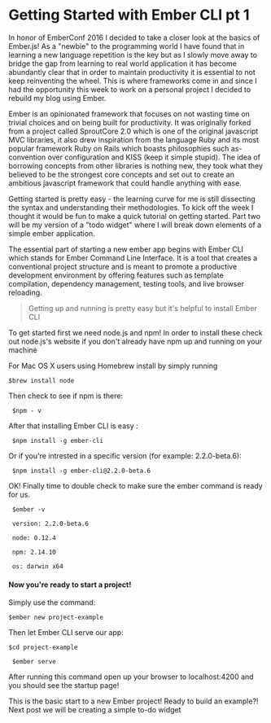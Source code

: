 <h1>Getting Started with Ember CLI pt 1</h1>
<p> In honor of EmberConf 2016 I decided to take a closer look at the basics of Ember.js! As a "newbie" to the programming world I have found that in learning a new language repetition is the key but as I slowly move away to bridge the gap from learning to real world application it has become abundantly clear that in order to maintain productivity it is essential to not keep reinventing the wheel. This is where frameworks come in and since I had the opportunity this week to work on a personal project I decided to rebuild my blog using Ember. </p>

  <p>Ember is an opinionated framework that focuses on not wasting time on trivial choices and on being built for productivity. It was originally forked from a project called SproutCore 2.0 which is one of the original javascript MVC libraries, it also drew inspiration from the language Ruby and its most popular framework Ruby on Rails which boasts philosophies such as- convention over configuration and KISS (keep it simple stupid). The idea of borrowing concepts from other libraries is nothing new, they took what they believed to be the strongest core concepts and set out to create an ambitious javascript framework that could handle anything with ease. </p>

 <p> Getting started is pretty easy - the learning curve for me is still dissecting the syntax and understanding their methodologies. To kick off the week I thought it would be fun to make a quick tutorial on getting started. Part two will be my version of a "todo widget" where I will break down elements of a simple ember application. </p>

 <p> The essential part of starting a new ember app begins with Ember CLI which stands for Ember Command Line Interface. It is a tool that creates a conventional project structure and is meant to promote a productive development environment by offering features such as template compilation, dependency management, testing tools, and live browser reloading.</p>

 <blockquote> Getting up and running is pretty easy but it's helpful to install Ember CLI </blockquote>

 <p> To get started first we need node.js and npm! In order to install these check out node.js's website if you don't already have npm up and running on your machine </p>

  <p>For Mac OS X users using Homebrew install by simply running </p>

  ```$brew install node```

 <p>Then check to see if npm is there:</p>

 ``` $npm - v```

  <p>After that installing Ember CLI is easy : </p>

 ``` $npm install -g ember-cli```

 <p> Or if you're intrested in a specific version (for example: 2.2.0-beta.6):</p>

 ``` $npm install -g ember-cli@2.2.0-beta.6```

 <p> OK! Finally time to double check to make sure the ember command is ready for us. </p>

 ``` $ember -v```

 ``` version: 2.2.0-beta.6```

 ``` node: 0.12.4```

 ``` npm: 2.14.10```

 ``` os: darwin x64```

 <h4> Now you're ready to start a project! </h4>

 <p> Simply use the command:</p>

  `$ember new project-example`

 <p> Then let Ember CLI serve our app: </p>

  ```$cd project-example```

 ``` $ember serve```

 <p> After running this command open up your browser to localhost:4200 and you should see the startup page!

  This is the basic start to a new Ember project! Ready to build an example?! Next post we will be creating a simple to-do widget </p>